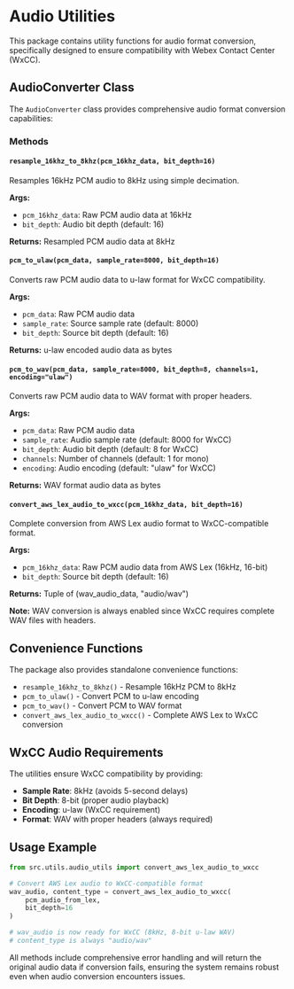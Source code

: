 # Audio Utilities

This package contains utility functions for audio format conversion, specifically designed to ensure compatibility with Webex Contact Center (WxCC).

## AudioConverter Class

The `AudioConverter` class provides comprehensive audio format conversion capabilities:

### Methods

#### `resample_16khz_to_8khz(pcm_16khz_data, bit_depth=16)`
Resamples 16kHz PCM audio to 8kHz using simple decimation.

**Args:**
- `pcm_16khz_data`: Raw PCM audio data at 16kHz
- `bit_depth`: Audio bit depth (default: 16)

**Returns:** Resampled PCM audio data at 8kHz

#### `pcm_to_ulaw(pcm_data, sample_rate=8000, bit_depth=16)`
Converts raw PCM audio data to u-law format for WxCC compatibility.

**Args:**
- `pcm_data`: Raw PCM audio data
- `sample_rate`: Source sample rate (default: 8000)
- `bit_depth`: Source bit depth (default: 16)

**Returns:** u-law encoded audio data as bytes

#### `pcm_to_wav(pcm_data, sample_rate=8000, bit_depth=8, channels=1, encoding="ulaw")`
Converts raw PCM audio data to WAV format with proper headers.

**Args:**
- `pcm_data`: Raw PCM audio data
- `sample_rate`: Audio sample rate (default: 8000 for WxCC)
- `bit_depth`: Audio bit depth (default: 8 for WxCC)
- `channels`: Number of channels (default: 1 for mono)
- `encoding`: Audio encoding (default: "ulaw" for WxCC)

**Returns:** WAV format audio data as bytes

#### `convert_aws_lex_audio_to_wxcc(pcm_16khz_data, bit_depth=16)`
Complete conversion from AWS Lex audio format to WxCC-compatible format.

**Args:**
- `pcm_16khz_data`: Raw PCM audio data from AWS Lex (16kHz, 16-bit)
- `bit_depth`: Source bit depth (default: 16)

**Returns:** Tuple of (wav_audio_data, "audio/wav")

**Note:** WAV conversion is always enabled since WxCC requires complete WAV files with headers.

## Convenience Functions

The package also provides standalone convenience functions:

- `resample_16khz_to_8khz()` - Resample 16kHz PCM to 8kHz
- `pcm_to_ulaw()` - Convert PCM to u-law encoding
- `pcm_to_wav()` - Convert PCM to WAV format
- `convert_aws_lex_audio_to_wxcc()` - Complete AWS Lex to WxCC conversion

## WxCC Audio Requirements

The utilities ensure WxCC compatibility by providing:
- **Sample Rate**: 8kHz (avoids 5-second delays)
- **Bit Depth**: 8-bit (proper audio playback)
- **Encoding**: u-law (WxCC requirement)
- **Format**: WAV with proper headers (always required)

## Usage Example

```python
from src.utils.audio_utils import convert_aws_lex_audio_to_wxcc

# Convert AWS Lex audio to WxCC-compatible format
wav_audio, content_type = convert_aws_lex_audio_to_wxcc(
    pcm_audio_from_lex, 
    bit_depth=16
)

# wav_audio is now ready for WxCC (8kHz, 8-bit u-law WAV)
# content_type is always "audio/wav"
```

All methods include comprehensive error handling and will return the original audio data if conversion fails, ensuring the system remains robust even when audio conversion encounters issues.
